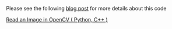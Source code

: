 Please see the following [blog post](https://www.learnopencv.com/read-an-image-in-opencv-python-cpp/) for more details about this code

[Read an Image in OpenCV ( Python, C++ )](https://www.learnopencv.com/read-an-image-in-opencv-python-cpp/)
